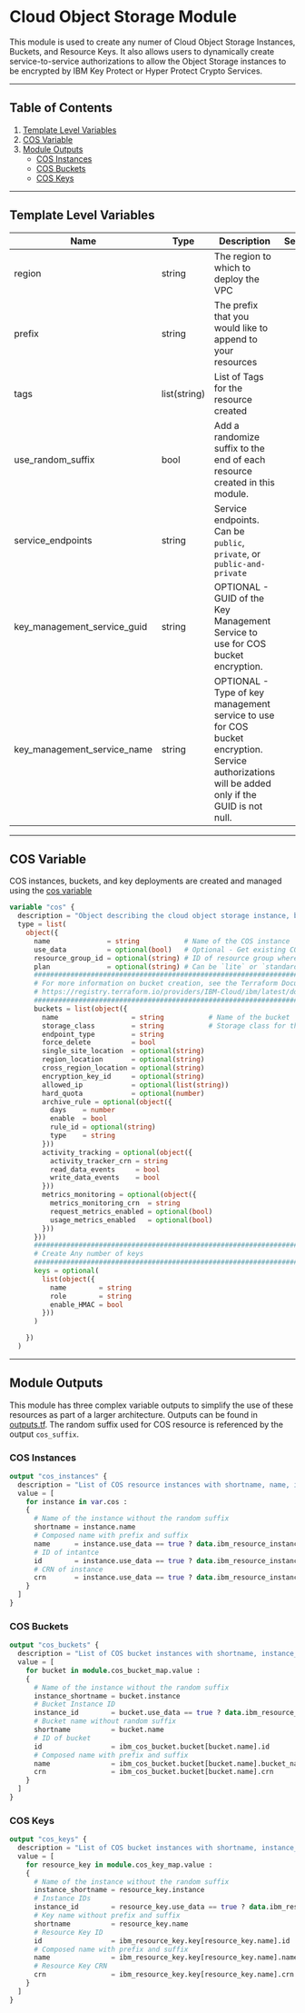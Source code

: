 # Cloud Object Storage Module

This module is used to create any numer of Cloud Object Storage Instances, Buckets, and Resource Keys. It also allows users to dynamically create service-to-service authorizations to allow the Object Storage instances to be encrypted by IBM Key Protect or Hyper Protect Crypto Services.

---

## Table of Contents

1. [Template Level Variables](#template-level-variables)
2. [COS Variable](#cos-variable)
3. [Module Outputs](#module-outputs)
    - [COS Instances](#cos-instances)
    - [COS Buckets](#cos-buckets)
    - [COS Keys](#cos-keys)

---

## Template Level Variables

Name                        | Type         | Description                                                                                                                                    | Sensitive | Default
--------------------------- | ------------ | ---------------------------------------------------------------------------------------------------------------------------------------------- | --------- | -------
region                      | string       | The region to which to deploy the VPC                                                                                                          |           | 
prefix                      | string       | The prefix that you would like to append to your resources                                                                                     |           | 
tags                        | list(string) | List of Tags for the resource created                                                                                                          |           | null
use_random_suffix           | bool         | Add a randomize suffix to the end of each resource created in this module.                                                                     |           | true
service_endpoints           | string       | Service endpoints. Can be `public`, `private`, or `public-and-private`                                                                         |           | private
key_management_service_guid | string       | OPTIONAL - GUID of the Key Management Service to use for COS bucket encryption.                                                                |           | null
key_management_service_name | string       | OPTIONAL - Type of key management service to use for COS bucket encryption. Service authorizations will be added only if the GUID is not null. |           | null

---

## COS Variable

COS instances, buckets, and key deployments are created and managed using the [cos variable](./variables.tf#L67)

```terraform
variable "cos" {
  description = "Object describing the cloud object storage instance, buckets, and keys. Set `use_data` to false to create instance"
  type = list(
    object({
      name              = string           # Name of the COS instance
      use_data          = optional(bool)   # Optional - Get existing COS instance from data
      resource_group_id = optional(string) # ID of resource group where COS should be provisioned
      plan              = optional(string) # Can be `lite` or `standard`
      ##############################################################################
      # For more information on bucket creation, see the Terraform Documentation
      # https://registry.terraform.io/providers/IBM-Cloud/ibm/latest/docs/resources/cos_bucket
      ##############################################################################
      buckets = list(object({
        name                  = string           # Name of the bucket
        storage_class         = string           # Storage class for the bucket
        endpoint_type         = string
        force_delete          = bool
        single_site_location  = optional(string)
        region_location       = optional(string)
        cross_region_location = optional(string)
        encryption_key_id     = optional(string)
        allowed_ip            = optional(list(string))
        hard_quota            = optional(number)
        archive_rule = optional(object({
          days    = number
          enable  = bool
          rule_id = optional(string)
          type    = string
        }))
        activity_tracking = optional(object({
          activity_tracker_crn = string
          read_data_events     = bool
          write_data_events    = bool
        }))
        metrics_monitoring = optional(object({
          metrics_monitoring_crn  = string
          request_metrics_enabled = optional(bool)
          usage_metrics_enabled   = optional(bool)
        }))
      }))
      ##############################################################################
      # Create Any number of keys 
      ##############################################################################
      keys = optional(
        list(object({
          name        = string
          role        = string
          enable_HMAC = bool
        }))
      )

    })
  )
```

---

## Module Outputs

This module has three complex variable outputs to simplify the use of these resources as part of a larger architecture. Outputs can be found in [outputs.tf](./outputs.tf). The random suffix used for COS resource is referenced by the output `cos_suffix`.

### COS Instances

```terraform
output "cos_instances" {
  description = "List of COS resource instances with shortname, name, id, and crn."
  value = [
    for instance in var.cos :
    {
      # Name of the instance without the random suffix
      shortname = instance.name
      # Composed name with prefix and suffix
      name      = instance.use_data == true ? data.ibm_resource_instance.cos[instance.name].name : ibm_resource_instance.cos[instance.name].name
      # ID of intantce
      id        = instance.use_data == true ? data.ibm_resource_instance.cos[instance.name].id : ibm_resource_instance.cos[instance.name].id
      # CRN of instance
      crn       = instance.use_data == true ? data.ibm_resource_instance.cos[instance.name].crn : ibm_resource_instance.cos[instance.name].crn
    }
  ]
}
```

### COS Buckets

```terraform
output "cos_buckets" {
  description = "List of COS bucket instances with shortname, instance_shortname, name, id, crn, and instance id."
  value = [
    for bucket in module.cos_bucket_map.value :
    {
      # Name of the instance without the random suffix
      instance_shortname = bucket.instance
      # Bucket Instance ID
      instance_id        = bucket.use_data == true ? data.ibm_resource_instance.cos[bucket.instance].id : ibm_resource_instance.cos[bucket.instance].id
      # Bucket name without random suffix
      shortname          = bucket.name
      # ID of bucket
      id                 = ibm_cos_bucket.bucket[bucket.name].id
      # Composed name with prefix and suffix
      name               = ibm_cos_bucket.bucket[bucket.name].bucket_name
      crn                = ibm_cos_bucket.bucket[bucket.name].crn
    }
  ]
}
```

### COS Keys

```terraform
output "cos_keys" {
  description = "List of COS bucket instances with shortname, instance_shortname, name, id, crn, and instance id."
  value = [
    for resource_key in module.cos_key_map.value :
    {
      # Name of the instance without the random suffix
      instance_shortname = resource_key.instance
      # Instance IDs
      instance_id        = resource_key.use_data == true ? data.ibm_resource_instance.cos[resource_key.instance].id : ibm_resource_instance.cos[resource_key.instance].id
      # Key name without prefix and suffix
      shortname          = resource_key.name
      # Resource Key ID
      id                 = ibm_resource_key.key[resource_key.name].id
      # Composed name with prefix and suffix
      name               = ibm_resource_key.key[resource_key.name].name
      # Resource Key CRN
      crn                = ibm_resource_key.key[resource_key.name].crn
    }
  ]
}

```